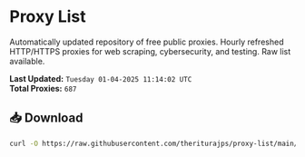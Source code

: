 # Proxy List

Automatically updated repository of free public proxies. Hourly refreshed HTTP/HTTPS proxies for web scraping, cybersecurity, and testing. Raw list available.

**Last Updated:** `Tuesday 01-04-2025 11:14:02 UTC`  
**Total Proxies:** `687`

## 📥 Download
```bash
curl -O https://raw.githubusercontent.com/theriturajps/proxy-list/main/proxies.txt

